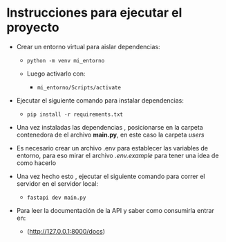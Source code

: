 # Instrucciones para ejecutar el proyecto

* Crear un entorno virtual para aislar dependencias:
    * `python -m venv mi_entorno`
   
    * Luego activarlo con:
      * `mi_entorno/Scripts/activate`
  
  
* Ejecutar el siguiente comando para instalar dependencias:
    * `pip install -r requirements.txt`

* Una vez instaladas las dependencias , posicionarse en la carpeta contenedora de el archivo **main.py**, en este caso la carpeta *users*

* Es necesario crear un archivo .env para establecer las variables de entorno, para eso mirar el archivo *.env.example* para tener una idea de como hacerlo

* Una vez hecho esto , ejecutar el siguiente comando para correr el servidor en el servidor local:
    * `fastapi dev main.py`

* Para leer la documentación de la API y saber como consumirla entrar en:
    * (http://127.0.0.1:8000/docs)
  
  
